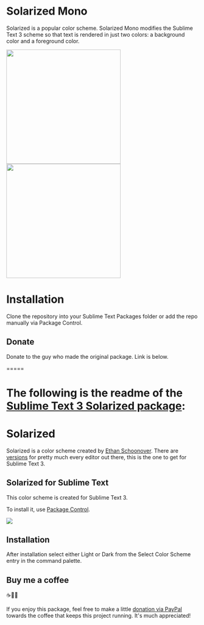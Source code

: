# Solarized Mono

Solarized is a popular color scheme. Solarized Mono modifies the Sublime Text 3 scheme so that text is rendered in just two colors: a background color and a foreground color.

<img src="https://raw.githubusercontent.com/smk291/Solarized-Mono/master/solarizedmonolight.jpg" width="300">

<img src="https://raw.githubusercontent.com/smk291/Solarized-Mono/master/solarizedmonodark.jpg" width="300">

# Installation

Clone the repository into your Sublime Text Packages folder or add the repo manually via Package Control. 

## Donate

Donate to the guy who made the original package. Link is below.

=====

# The following is the readme of the [Sublime Text 3 Solarized package](https://github.com/braver/Solarized):

# Solarized

Solarized is a color scheme created by [Ethan Schoonover](http://ethanschoonover.com/solarized). There are [versions](https://github.com/altercation/solarized) for pretty much every editor out there, this is the one to get for Sublime Text 3.

## Solarized for Sublime Text

This color scheme is created for Sublime Text 3.  

To install it, use [Package Control](https://packagecontrol.io/packages/Solarized%20Color%20Scheme).

![](https://raw.githubusercontent.com/smk291/Solarized-Mono/master/solarized.png)

## Installation

After installation select either Light or Dark from the Select Color Scheme entry in the command palette.


## Buy me a coffee 

☕️👌🏻

If you enjoy this package, feel free to make a little [donation via PayPal](https://paypal.me/pools/c/8aniLejX25) towards the coffee that keeps this project running. It's much appreciated!
